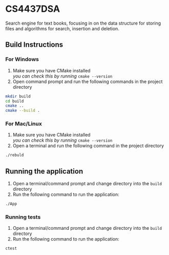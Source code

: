 # CS4437DSA
Search engine for text books, focusing in on the data structure for storing files and algorithms for search, insertion and deletion.

## Build Instructions
### For Windows
1. Make sure you have CMake installed</br>
*you can check this by running* `cmake --version`
2. Open command prompt and run the following commands in the project directory
```sh
mkdir build
cd build
cmake ..
cmake --build .
```

### For Mac/Linux
1. Make sure you have CMake installed</br>
*you can check this by running* `cmake --version`
2. Open a terminal and run the following command in the project directory
```sh
./rebuld
```
## Running the application
1. Open a terminal/command prompt and change directory into the `build` directory
2. Run the following command to run the application:
```sh
./App
```
### Running tests
1. Open a terminal/command prompt and change directory into the `build` directory
2. Run the following command to run the application:
```sh
ctest
```
